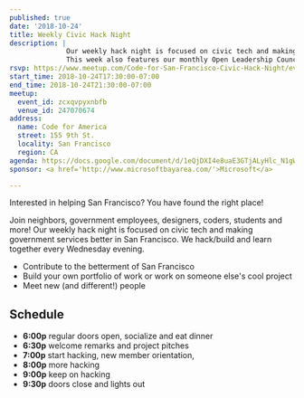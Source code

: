 ```yaml
---
published: true
date: '2018-10-24'
title: Weekly Civic Hack Night
description: |
              Our weekly hack night is focused on civic tech and making government services better in San Francisco.
              This week also features our monthly Open Leadership Council.
rsvp: https://www.meetup.com/Code-for-San-Francisco-Civic-Hack-Night/events/zcxqvpyxnbfb/
start_time: 2018-10-24T17:30:00-07:00
end_time: 2018-10-24T21:30:00-07:00
meetup:
  event_id: zcxqvpyxnbfb
  venue_id: 247070674
address:
  name: Code for America
  street: 155 9th St.
  locality: San Francisco
  region: CA
agenda: https://docs.google.com/document/d/1eQjDXI4e8uaE3GTjALyHlc_N1gW51T3atVM1cOS51YA/edit
sponsor: <a href='http://www.microsoftbayarea.com/'>Microsoft</a>

---
```


Interested in helping San Francisco? You have found the right place!

Join neighbors, government employees, designers, coders, students and more! Our weekly hack night is focused on civic
tech and making government services better in San Francisco. We hack/build and learn together every Wednesday evening.

* Contribute to the betterment of San Francisco
* Build your own portfolio of work or work on someone else's cool project
* Meet new (and different!) people

## Schedule

* **6:00p** regular doors open, socialize and eat dinner
* **6:30p** welcome remarks and project pitches
* **7:00p** start hacking, new member orientation,
* **8:00p** more hacking
* **9:00p** keep on hacking
* **9:30p** doors close and lights out
